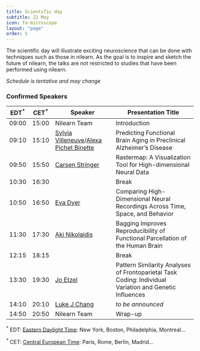 ```yaml
---
title: Scientific day
subtitle: 22 May
icon: fa-microscope
layout: "page"
order: 5
---
```


The scientific day will illustrate exciting neuroscience that can be done
with techniques such as those in nilearn. As the goal is to inspire and
sketch the future of nilearn, the talks are not restricted to studies
that have been performed using nilearn.

 *Schedule is tentative and may change*

### Confirmed Speakers

EDT<sup>&#42;</sup> | CET<sup>&#42;</sup> | Speaker | Presentation Title
----|-----|---------|-------------------
09:00 | 15:00 | Nilearn Team | Introduction
09:10 | 15:10 | [Sylvia Villeneuve](http://www.villeneuvelab.com/en/home/)/[Alexa Pichet Binette](https://www.pubfacts.com/author/Alexa+Pichet-Binette) | Predicting Functional Brain Aging in Preclinical Alzheimer’s Disease
09:50 | 15:50 |  [Carsen Stringer](http://www.gatsby.ucl.ac.uk/~cstringer/) | Rastermap: A Visualization Tool for High-dimensional Neural Data
10:30 | 16:30 |  | Break
10:50 | 16:50 |  [Eva Dyer](https://dyerlab.gatech.edu/people/pi-profile/) | Comparing High-Dimensional Neural Recordings Across Time, Space, and Behavior
11:30 | 17:30 |  [Aki Nikolaidis](https://childmind.org/bio/aki-nikolaidis-phd/)| Bagging Improves Reproducibility of Functional Parcellation of the Human Brain
12:15 | 18:15 |  | Break
13:30 | 19:30 |  [Jo Etzel](https://sites.wustl.edu/ccplab/people/jo-etzel/) | Pattern Similarity Analyses of Frontoparietal Task Coding: Individual Variation and Genetic Influences
14:10 | 20:10 |  [Luke J Chang](https://pbs.dartmouth.edu/people/luke-j-chang-0) | *to be announced*
14:50 | 20:50 | Nilearn Team | Wrap-up

<sup>&#42;</sup> EDT: [Eastern Daylight Time](https://time.is/EDT): New
York, Boston, Philadelphia, Montreal...

<sup>&#42;</sup> CET: [Central European Time](https://time.is/CET): Paris, Rome, Berlin,
Madrid...
